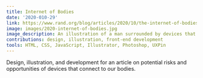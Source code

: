 ```yaml
---
title: Internet of Bodies
date: '2020-010-29'
link: https://www.rand.org/blog/articles/2020/10/the-internet-of-bodies-will-change-everything-for-better-or-worse.html
image: images/2020-internet-of-bodies.jpg
image_description: An illustration of a man surrounded by devices that collect data from people's bodies.
contributions: design, illustration, front-end development
tools: HTML, CSS, JavaScript, Illustrator, Photoshop, UXPin
---
```


Design, illustration, and development for an article on potential risks and opportunities of devices that connect to our bodies.
